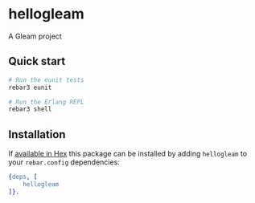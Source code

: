 # hellogleam

A Gleam project

## Quick start

```sh
# Run the eunit tests
rebar3 eunit

# Run the Erlang REPL
rebar3 shell
```

## Installation

If [available in Hex](https://rebar3.org/docs/configuration/dependencies/#declaring-dependencies)
this package can be installed by adding `hellogleam` to your `rebar.config` dependencies:

```erlang
{deps, [
    hellogleam
]}.
```
